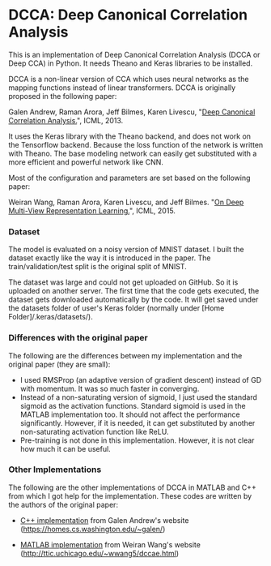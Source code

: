 # DCCA: Deep Canonical Correlation Analysis

This is an implementation of Deep Canonical Correlation Analysis (DCCA or Deep CCA) in Python. It needs Theano and Keras libraries to be installed.

DCCA is a non-linear version of CCA which uses neural networks as the mapping functions instead of linear transformers. DCCA is originally proposed in the following paper:

Galen Andrew, Raman Arora, Jeff Bilmes, Karen Livescu, "[Deep Canonical Correlation Analysis.](http://www.jmlr.org/proceedings/papers/v28/andrew13.pdf)", ICML, 2013.

It uses the Keras library with the Theano backend, and does not work on the Tensorflow backend. Because the loss function of the network is written with Theano. The base modeling network can easily get substituted with a more efficient and powerful network like CNN.

Most of the configuration and parameters are set based on the following paper:

Weiran Wang, Raman Arora, Karen Livescu, and Jeff Bilmes. "[On Deep Multi-View Representation Learning.](http://proceedings.mlr.press/v37/wangb15.pdf)", ICML, 2015.

### Dataset
The model is evaluated on a noisy version of MNIST dataset. I built the dataset exactly like the way it is introduced in the paper. The train/validation/test split is the original split of MNIST.

The dataset was large and could not get uploaded on GitHub. So it is uploaded on another server. The first time that the code gets executed, the dataset gets downloaded automatically by the code. It will get saved under the datasets folder of user's Keras folder (normally under [Home Folder]/.keras/datasets/).

### Differences with the original paper
The following are the differences between my implementation and the original paper (they are small):

 * I used RMSProp (an adaptive version of gradient descent) instead of GD with momentum. It was so much faster in converging.
 * Instead of a non-saturating version of sigmoid, I just used the standard sigmoid as the activation functions. Standard sigmoid is used in the MATLAB implementation too. It should not affect the performance significantly. However, if it is needed, it can get substituted by another non-saturating activation function like ReLU.
 * Pre-training is not done in this implementation. However, it is not clear how much it can be useful.

### Other Implementations
The following are the other implementations of DCCA in MATLAB and C++ from which I got help for the implementation. These codes are written by the authors of the original paper:

* [C++ implementation](https://homes.cs.washington.edu/~galen/files/dcca.tgz) from Galen Andrew's website (https://homes.cs.washington.edu/~galen/)

* [MATLAB implementation](http://ttic.uchicago.edu/~wwang5/papers/dccae.tgz) from Weiran Wang's website (http://ttic.uchicago.edu/~wwang5/dccae.html) 
